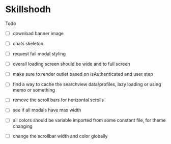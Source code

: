 # Skillshodh

Todo 
- [ ] download banner image
- [ ] chats skeleton
- [ ] request fail modal styling
- [ ] overall loading screen should be wide and to full screen 
- [ ] make sure to render outlet based on isAuthenticated and user step
- [ ] find a way to cache the searchview data/profiles, lazy loading or using memo or something
- [ ] remove the scroll bars for horizontal scrolls
- [ ] see if all modals have max width
- [ ] all colors should be variable imported from some constant file, for theme changing
- [ ] change the scrollbar width and color globally


